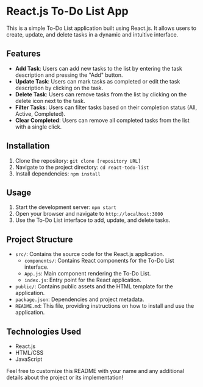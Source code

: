 
# React.js To-Do List App

This is a simple To-Do List application built using React.js. It allows users to create, update, and delete tasks in a dynamic and intuitive interface.

## Features

- **Add Task**: Users can add new tasks to the list by entering the task description and pressing the "Add" button.
- **Update Task**: Users can mark tasks as completed or edit the task description by clicking on the task.
- **Delete Task**: Users can remove tasks from the list by clicking on the delete icon next to the task.
- **Filter Tasks**: Users can filter tasks based on their completion status (All, Active, Completed).
- **Clear Completed**: Users can remove all completed tasks from the list with a single click.

## Installation

1. Clone the repository: `git clone [repository URL]`
2. Navigate to the project directory: `cd react-todo-list`
3. Install dependencies: `npm install`

## Usage

1. Start the development server: `npm start`
2. Open your browser and navigate to `http://localhost:3000`
3. Use the To-Do List interface to add, update, and delete tasks.

## Project Structure

- `src/`: Contains the source code for the React.js application.
  - `components/`: Contains React components for the To-Do List interface.
  - `App.js`: Main component rendering the To-Do List.
  - `index.js`: Entry point for the React application.
- `public/`: Contains public assets and the HTML template for the application.
- `package.json`: Dependencies and project metadata.
- `README.md`: This file, providing instructions on how to install and use the application.

## Technologies Used

- React.js
- HTML/CSS
- JavaScript


Feel free to customize this README with your name and any additional details about the project or its implementation!